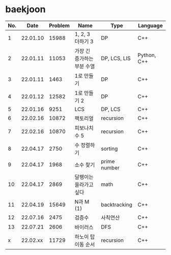 # baekjoon

| No. | Date | Problem | Name | Type | Language |
| ------------- | ------------- | ------------- | ------------- | ------------- | ------------- |
| 1 | 22.01.10 | 15988 | 1, 2, 3 더하기 3 | DP | C++ |
| 2 | 22.01.11 | 11053 | 가장 긴 증가하는 부분 수열 | DP, LCS, LIS | Python, C++ |
| 3 | 22.01.11 | 1463 | 1로 만들기 | DP | C++ |
| 4 | 22.01.12 | 12582 | 1로 만들기 2 | DP | C++ |
| 5 | 22.01.16 | 9251 | LCS | DP, LCS | C++ |
| 6 | 22.02.16 | 10872 | 팩토리얼 | recursion | C++ |
| 7 | 22.02.16 | 10870 | 피보나치 수 5 | recursion | C++ |
| 8 | 22.04.17 | 2750 | 수 정렬하기 | sorting | C++ |
| 9 | 22.04.17 | 1968 | 소수 찾기 | prime number | C++ |
| 10 | 22.04.17 | 2869 | 달팽이는 올라가고 싶다 | math | C++ |
| 11 | 22.04.19 | 15649 | N과 M (1) | backtracking | C++ |
| 12 | 22.07.16 | 2475 | 검증수 | 사칙연산 | C++ |
| 13 | 22.07.21 | 2606 | 바이러스 | DFS | C++ |
| x | 22.02.xx | 11729 | 하노이 탑 이동 순서 | recursion | C++ |
